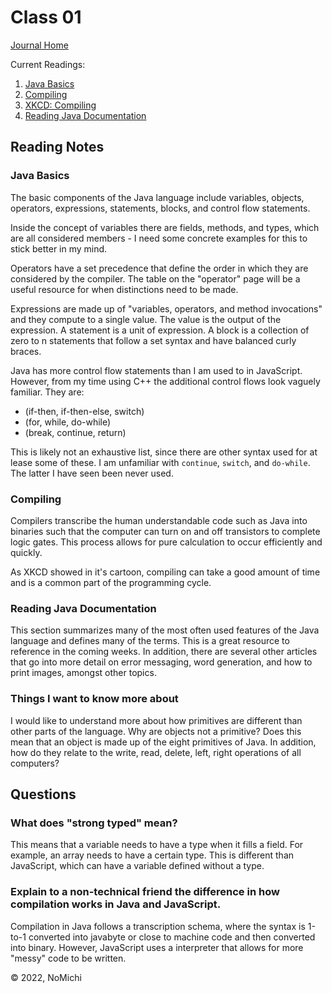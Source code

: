 # Class 01

[Journal Home](README.md)

Current Readings:

1. [Java Basics](https://docs.oracle.com/javase/tutorial/java/nutsandbolts/index.html)
2. [Compiling](https://www.reddit.com/r/explainlikeimfive/comments/233dq5/eli5_what_does_it_mean_to_compile_code/)
3. [XKCD: Compiling](https://xkcd.com/303/)
3. [Reading Java Documentation](https://www.dummies.com/category/articles/java-33602/)

## Reading Notes

### Java Basics

The basic components of the Java language include variables, objects, operators, expressions, statements, blocks, and control flow statements.

Inside the concept of variables there are fields, methods, and types, which are all considered members - I need some concrete examples for this to stick better in my mind.

Operators have a set precedence that define the order in which they are considered by the compiler. The table on the "operator" page will be a useful resource for when distinctions need to be made.

Expressions are made up of "variables, operators, and method invocations" and they compute to a single value. The value is the output of the expression. A statement is a unit of expression. A block is a collection of zero to n statements that follow a set syntax and have balanced curly braces.

Java has more control flow statements than I am used to in JavaScript. However, from my time using C++ the additional control flows look vaguely familiar. They are:

- (if-then, if-then-else, switch)
- (for, while, do-while)
- (break, continue, return)

This is likely not an exhaustive list, since there are other syntax used for at lease some of these. I am unfamiliar with `continue`, `switch`, and `do-while`. The latter I have seen been never used.

### Compiling

Compilers transcribe the human understandable code such as Java into binaries such that the computer can turn on and off transistors to complete logic gates. This process allows for pure calculation to occur efficiently and quickly.

As XKCD showed in it's cartoon, compiling can take a good amount of time and is a common part of the programming cycle.

### Reading Java Documentation

This section summarizes many of the most often used features of the Java language and defines many of the terms. This is a great resource to reference in the coming weeks. In addition, there are several other articles that go into more detail on error messaging, word generation, and how to print images, amongst other topics.

### Things I want to know more about

I would like to understand more about how primitives are different than other parts of the language. Why are objects not a primitive? Does this mean that an object is made up of the eight primitives of Java. In addition, how do they relate to the write, read, delete, left, right operations of all computers?

## Questions

### What does "strong typed" mean?

This means that a variable needs to have a type when it fills a field. For example, an array needs to have a certain type. This is different than JavaScript, which can have a variable defined without a type.

### Explain to a non-technical friend the difference in how compilation works in Java and JavaScript.

Compilation in Java follows a transcription schema, where the syntax is 1-to-1 converted into javabyte or close to machine code and then converted into binary. However, JavaScript uses a interpreter that allows for more "messy" code to be written.

&copy; 2022, NoMichi
